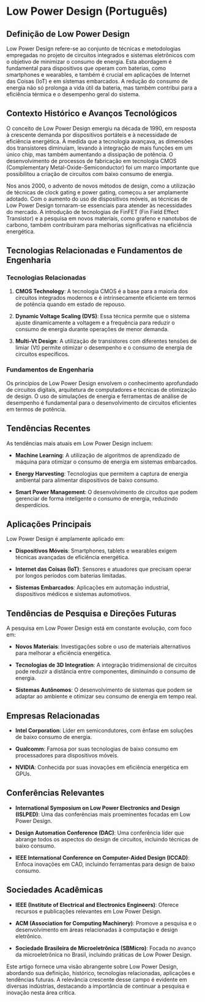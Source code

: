 # Low Power Design (Português)

## Definição de Low Power Design

Low Power Design refere-se ao conjunto de técnicas e metodologias empregadas no projeto de circuitos integrados e sistemas eletrônicos com o objetivo de minimizar o consumo de energia. Esta abordagem é fundamental para dispositivos que operam com baterias, como smartphones e wearables, e também é crucial em aplicações de Internet das Coisas (IoT) e em sistemas embarcados. A redução do consumo de energia não só prolonga a vida útil da bateria, mas também contribui para a eficiência térmica e o desempenho geral do sistema.

## Contexto Histórico e Avanços Tecnológicos

O conceito de Low Power Design emergiu na década de 1990, em resposta à crescente demanda por dispositivos portáteis e à necessidade de eficiência energética. À medida que a tecnologia avançava, as dimensões dos transistores diminuíam, levando à integração de mais funções em um único chip, mas também aumentando a dissipação de potência. O desenvolvimento de processos de fabricação em tecnologia CMOS (Complementary Metal-Oxide-Semiconductor) foi um marco importante que possibilitou a criação de circuitos com baixo consumo de energia.

Nos anos 2000, o advento de novos métodos de design, como a utilização de técnicas de clock gating e power gating, começou a ser amplamente adotado. Com o aumento do uso de dispositivos móveis, as técnicas de Low Power Design tornaram-se essenciais para atender às necessidades do mercado. A introdução de tecnologias de FinFET (Fin Field Effect Transistor) e a pesquisa em novos materiais, como grafeno e nanotubos de carbono, também contribuíram para melhorias significativas na eficiência energética.

## Tecnologias Relacionadas e Fundamentos de Engenharia

### Tecnologias Relacionadas

1. **CMOS Technology**: A tecnologia CMOS é a base para a maioria dos circuitos integrados modernos e é intrinsecamente eficiente em termos de potência quando em estado de repouso.
   
2. **Dynamic Voltage Scaling (DVS)**: Essa técnica permite que o sistema ajuste dinamicamente a voltagem e a frequência para reduzir o consumo de energia durante operações de menor demanda.

3. **Multi-Vt Design**: A utilização de transistores com diferentes tensões de limiar (Vt) permite otimizar o desempenho e o consumo de energia de circuitos específicos.

### Fundamentos de Engenharia

Os princípios de Low Power Design envolvem o conhecimento aprofundado de circuitos digitais, arquitetura de computadores e técnicas de otimização de design. O uso de simulações de energia e ferramentas de análise de desempenho é fundamental para o desenvolvimento de circuitos eficientes em termos de potência.

## Tendências Recentes

As tendências mais atuais em Low Power Design incluem:

- **Machine Learning**: A utilização de algoritmos de aprendizado de máquina para otimizar o consumo de energia em sistemas embarcados.
  
- **Energy Harvesting**: Tecnologias que permitem a captura de energia ambiental para alimentar dispositivos de baixo consumo.

- **Smart Power Management**: O desenvolvimento de circuitos que podem gerenciar de forma inteligente o consumo de energia, reduzindo desperdícios.

## Aplicações Principais

Low Power Design é amplamente aplicado em:

- **Dispositivos Móveis**: Smartphones, tablets e wearables exigem técnicas avançadas de eficiência energética.
  
- **Internet das Coisas (IoT)**: Sensores e atuadores que precisam operar por longos períodos com baterias limitadas.

- **Sistemas Embarcados**: Aplicações em automação industrial, dispositivos médicos e sistemas automotivos.

## Tendências de Pesquisa e Direções Futuras

A pesquisa em Low Power Design está em constante evolução, com foco em:

- **Novos Materiais**: Investigações sobre o uso de materiais alternativos para melhorar a eficiência energética.

- **Tecnologias de 3D Integration**: A integração tridimensional de circuitos pode reduzir a distância entre componentes, diminuindo o consumo de energia.

- **Sistemas Autônomos**: O desenvolvimento de sistemas que podem se adaptar ao ambiente e otimizar seu consumo de energia em tempo real.

## Empresas Relacionadas

- **Intel Corporation**: Líder em semicondutores, com ênfase em soluções de baixo consumo de energia.
  
- **Qualcomm**: Famosa por suas tecnologias de baixo consumo em processadores para dispositivos móveis.

- **NVIDIA**: Conhecida por suas inovações em eficiência energética em GPUs.

## Conferências Relevantes

- **International Symposium on Low Power Electronics and Design (ISLPED)**: Uma das conferências mais proeminentes focadas em Low Power Design.

- **Design Automation Conference (DAC)**: Uma conferência líder que abrange todos os aspectos do design de circuitos, incluindo técnicas de baixo consumo.

- **IEEE International Conference on Computer-Aided Design (ICCAD)**: Enfoca inovações em CAD, incluindo ferramentas para design de baixo consumo.

## Sociedades Acadêmicas

- **IEEE (Institute of Electrical and Electronics Engineers)**: Oferece recursos e publicações relevantes em Low Power Design.

- **ACM (Association for Computing Machinery)**: Promove a pesquisa e o desenvolvimento em áreas relacionadas à computação e design eletrônico.

- **Sociedade Brasileira de Microeletrônica (SBMicro)**: Focada no avanço da microeletrônica no Brasil, incluindo práticas de Low Power Design.

Este artigo fornece uma visão abrangente sobre Low Power Design, abordando sua definição, histórico, tecnologias relacionadas, aplicações e tendências futuras. A relevância crescente desse campo é evidente em diversas indústrias, destacando a importância de continuar a pesquisa e inovação nesta área crítica.